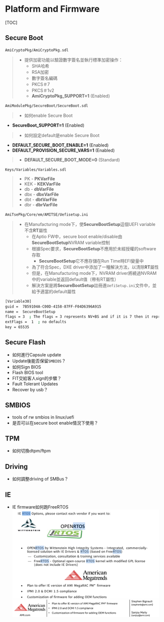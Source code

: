 # Platform and Firmware

[TOC]

## Secure Boot

`AmiCryptoPkg/AmiCryptoPkg.sdl`
>
> - 提供加密功能以驗證數字簽名並執行標準加密操作：
>   - SHA哈希
>   - RSA加密
>   - 數字簽名編碼
>   - PKCS＃7
>   - PKCS＃1v2
>   - **AmiCryptoPkg_SUPPORT=1** (Enabled)

`AmiModulePkg/SecureBoot/SecureBoot.sdl`
>
> - 如何enable Secure Boot
>
- **SecureBoot_SUPPORT=1** (Enabled)
>
> - 如何設定default是enable Secure Boot
>
- **DEFAULT_SECURE_BOOT_ENABLE=1** (Enabled)
- **DEFAULT_PROVISION_SECURE_VARS=1** (Enabled)
>
> - **DEFAULT_SECURE_BOOT_MODE=0** (Standard)

`Keys/Variables/Variables.sdl`
>
> - PK - **PKVarFile**
> - KEK - **KEKVarFile**
> - db - **dbVarFile**
> - dbx - **dbxVarFile**
> - dbt - **dbtVarFile**
> - dbr - **dbrVarFile**

`AmiTsePkg/Core/em/AMITSE/Uefisetup.ini`
>
> - 在Manufacturing mode下，使**SecureBootSetup**這個UEFI variable不含**RT**屬性
>   - 在Aptio FW中，secure boot enable/disable由**SecureBootSetup**NVRAM variable控制
>   - 根據Spec要求，**SecureBootSetup**不應用於未經授權的software存取
>     - **SecureBootSetup**它不應存儲在Run Time時EFI變量中
>   - 為了符合Spec，DXE driver中添加了一種解決方法，以清除**RT**屬性
>   - 但是，在Manufacturing mode下，NVRAM driver將繞過NVRAM中的variable並返回default值（帶有RT屬性）
>   - 解決方案是將**SecureBootSetup**註冊進`UefiSetup.ini`文件中，並給予適當的default屬性

```bash
[Variable30]
guid =  7B59104A-C00D-4158-87FF-F04D6396A915
name =  SecureBootSetup
flags = 3  ; The flags = 3 represents NV+BS and if it is 7 then it represents NV+BS+RT.
extFlags =  1  ; no defaults
key = 65535
```

## Secure Flash

- 如何進行Capsule update
- Update後能否保留`SMBIOS`？
- 如何Sign BIOS
- Flash BIOS tool
- FIT交給客人sign的步驟？
- Fault Tolerant Updates
- Recover by usb？

## SMBIOS

- tools of rw smbios in linux/uefi
- 是否可以在secure boot enable情況下使用？

## TPM

- 如何切換dtpm/ftpm

## Driving

- 如何調整driving of SMBus？

## IE

- IE firmware如何跑FreeRTOS
![Alt text|center|500x0](images/1553063424467.png)
![Alt text|center|500x0](images/1553063531172.png)
